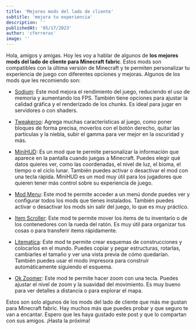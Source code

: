 ```yaml
---
title: 'Mejores mods del lado de cliente'
subtitle: 'mejora tu experiencia'
description: ''
publishedAt: '05/17/2023'
author: 'cferreras'
image: ''
---
```


Hola, amigos y amigas. Hoy les voy a hablar de algunos de **los mejores mods del lado de cliente para Minecraft fabric**. Estos mods son compatibles con la última versión de Minecraft y te permiten personalizar tu experiencia de juego con diferentes opciones y mejoras. Algunos de los mods que les recomiendo son:

- [Sodium](https://www.curseforge.com/minecraft/mc-mods/sodium): Este mod mejora el rendimiento del juego, reduciendo el uso de memoria y aumentando los FPS. También tiene opciones para ajustar la calidad gráfica y el renderizado de los chunks. Es ideal para jugar en servidores o con shaders.

- [Tweakeroo](https://www.curseforge.com/minecraft/mc-mods/tweakeroo): Agrega muchas características al juego, como poner bloques de forma precisa, moverlos con el botón derecho, quitar las partículas y la niebla, subir el gamma para ver mejor en la oscuridad y más. 

- [MiniHUD](https://www.curseforge.com/minecraft/mc-mods/minihud): Es un mod que te permite personalizar la información que aparece en la pantalla cuando juegas a Minecraft. Puedes elegir qué datos quieres ver, como las coordenadas, el nivel de luz, el bioma, el tiempo o el ciclo lunar. También puedes activar o desactivar el mod con una tecla rápida. MiniHUD es un mod muy útil para los jugadores que quieren tener más control sobre su experiencia de juego.

- [Mod Menu](https://www.curseforge.com/minecraft/mc-mods/modmenu): Este mod te permite acceder a un menú donde puedes ver y configurar todos los mods que tienes instalados. También puedes activar o desactivar los mods sin salir del juego, lo que es muy práctico.
  
- [Item Scroller](https://www.curseforge.com/minecraft/mc-mods/item-scroller): Este mod te permite mover los items de tu inventario o de los contenedores con la rueda del ratón. Es muy útil para organizar tus cosas o para transferir items rápidamente.
- [Litematica](https://www.curseforge.com/minecraft/mc-mods/litematica): Este mod te permite crear esquemas de construcciones y colocarlos en el mundo. Puedes copiar y pegar estructuras, rotarlas, cambiarles el tamaño y ver una vista previa de cómo quedarían. También puedes usar el modo impresora para construir automáticamente siguiendo el esquema.
- [Ok Zoomer](https://www.curseforge.com/minecraft/mc-mods/ok-zoomer): Este mod te permite hacer zoom con una tecla. Puedes ajustar el nivel de zoom y la suavidad del movimiento. Es muy bueno para ver detalles a distancia o para explorar el mapa.

Estos son solo algunos de los mods del lado de cliente que más me gustan para Minecraft fabric. Hay muchos más que puedes probar y que seguro te van a encantar. Espero que les haya gustado este post y que lo compartan con sus amigos. ¡Hasta la próxima!

